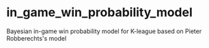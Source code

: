 # in_game_win_probability_model
 Bayesian in-game win probability model for K-league based on Pieter Robberechts's model
